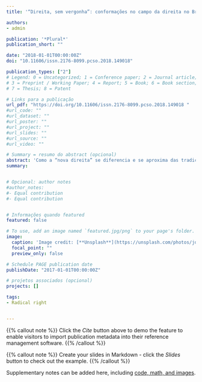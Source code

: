 ```yaml
---
title: '“Direita, sem vergonha”: conformações no campo da direita no Brasil a partir do discurso de Jair Bolsonaro'

authors:
- admin

publication: '*Plural*'
publication_short: ""

date: "2018-01-01T00:00:00Z"
doi: "10.11606/issn.2176-8099.pcso.2018.149018"

publication_types: ["2"]
# Legend: 0 = Uncategorized; 1 = Conference paper; 2 = Journal article;
# 3 = Preprint / Working Paper; 4 = Report; 5 = Book; 6 = Book section;
# 7 = Thesis; 8 = Patent

# Links para a publicação
url_pdf: "https://doi.org/10.11606/issn.2176-8099.pcso.2018.149018 "
#url_code: ""
#url_dataset: ""
#url_poster: ""
#url_project: ""
#url_slides: ""
#url_source: ""
#url_video: ""

# Summary = resumo do abstract (opcional)
abstract: 'Como a “nova direita” se diferencia e se aproxima das tradições do campo conservador brasileiro? Em que medida o fenômeno da “direita envergonhada” é afetado pelo discurso desses grupos? O artigo discute tais questões por meio da análise do discurso de um dos principais polos da direita contemporânea no Brasil – o deputado Jair Bolsonaro. Entendendo as narrativas como importantes mecanismos para a conformação de grupos políticos, busca-se compreender como esse ator contribui para as transformações no campo através de suas operações discursivas: quais os valores, atores e práticas atribuídos aos campos da esquerda e da direita pelo parlamentar. Como material primário, foram usados seus discursos na 54ª e 55ª legislatura para análises quantitativas e selecionadas entrevistas e declarações para análises qualitativas. Os resultados apontam para uma baixa relevância de questões econômicas no discurso do parlamentar, com ênfase em questões de cunho moral e na oposição aos governos petistas. Percebe-se grande valorização do período militar e uma reatualização do discurso anticomunista, vinculando-o ao antipetismo.'
summary: 


# Opcional: author notes
#author_notes:
#- Equal contribution
#- Equal contribution


# Informações quando featured
featured: false

# To use, add an image named `featured.jpg/png` to your page's folder.
image:
  caption: 'Image credit: [**Unsplash**](https://unsplash.com/photos/jdD8gXaTZsc)'
  focal_point: ""
  preview_only: false

# Schedule PAGE publication date
publishDate: "2017-01-01T00:00:00Z"

# projetos associados (opcional)
projects: []

tags:
- Radical right


---
```


{{% callout note %}}
Click the *Cite* button above to demo the feature to enable visitors to import publication metadata into their reference management software.
{{% /callout %}}

{{% callout note %}}
Create your slides in Markdown - click the *Slides* button to check out the example.
{{% /callout %}}

Supplementary notes can be added here, including [code, math, and images](https://wowchemy.com/docs/writing-markdown-latex/).
